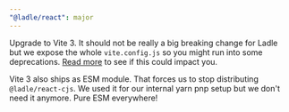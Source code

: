 ```yaml
---
"@ladle/react": major
---
```


Upgrade to Vite 3. It should not be really a big breaking change for Ladle but we expose the whole `vite.config.js` so you might run into some deprecations. [Read more](https://vitejs.dev/blog/announcing-vite3.html) to see if this could impact you.

Vite 3 also ships as ESM module. That forces us to stop distributing `@ladle/react-cjs`. We used it for our internal yarn pnp setup but we don't need it anymore. Pure ESM everywhere!
